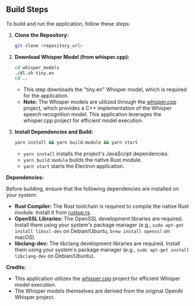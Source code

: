 ## Build Steps

To build and run the application, follow these steps:

1.  **Clone the Repository:**

    ```bash
    git clone <repository_url>
    ```

2.  **Download Whisper Model (from whisper.cpp):**

    ```bash
    cd whisper_models
    ./dl.sh tiny.en
    cd ..
    ```
    * This step downloads the "tiny.en" Whisper model, which is required for the application.
    * **Note:** The Whisper models are utilized through the [whisper.cpp](https://github.com/ggerganov/whisper.cpp) project, which provides a C++ implementation of the Whisper speech recognition model. This application leverages the whisper.cpp project for efficient model execution.

3.  **Install Dependencies and Build:**

    ```bash
    yarn install && yarn build:module && yarn start
    ```
    * `yarn install` installs the project's JavaScript dependencies.
    * `yarn build:module` builds the native Rust module.
    * `yarn start` starts the Electron application.

**Dependencies:**

Before building, ensure that the following dependencies are installed on your system:

* **Rust Compiler:** The Rust toolchain is required to compile the native Rust module. Install it from [rustup.rs](https://rustup.rs/).
* **OpenSSL Libraries:** The OpenSSL development libraries are required. Install them using your system's package manager (e.g., `sudo apt-get install libssl-dev` on Debian/Ubuntu, `brew install openssl` on macOS).
* **libclang-dev:** The libclang development libraries are required. Install them using your system's package manager (e.g., `sudo apt-get install libclang-dev` on Debian/Ubuntu).

**Credits:**

* This application utilizes the [whisper.cpp](https://github.com/ggerganov/whisper.cpp) project for efficient Whisper model execution.
* The Whisper models themselves are derived from the original OpenAI Whisper project.